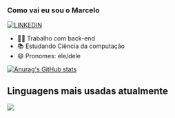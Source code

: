 ### Como vai eu sou o Marcelo

[![LINKEDIN](https://img.shields.io/badge/LinkedIn-0077B5?style=for-the-badge&logo=linkedin&logoColor=white)](https://www.linkedin.com/in/marcelocardoso23/)

- 👨‍💻 Trabalho com back-end
- 📚 Estudando Ciência da computação
- 😄 Pronomes: ele/dele

[![Anurag's GitHub stats](https://github-readme-stats.vercel.app/api?username=marceloRLC17&theme=highcontrast)](https://github.com/marceloRLC17/github-readme-stats)

## Linguagens mais usadas atualmente
![](https://img.shields.io/badge/Java-ED8B00?style=for-the-badge&logo=java&logoColor=white)
